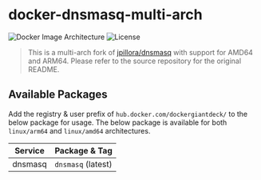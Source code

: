 # docker-dnsmasq-multi-arch

![Docker Image Architecture](https://img.shields.io/badge/architecture-arm64%20%7C%20amd64-success)
![License](https://img.shields.io/github/license/dockergiant/docker-images-services)

> This is a multi-arch fork of [jpillora/dnsmasq](https://github.com/jpillora/docker-dnsmasq) with support for AMD64 and ARM64. Please refer to the source repository for the original README.

## Available Packages

Add the registry & user prefix of `hub.docker.com/dockergiantdeck/` to the below package for usage. The below package is available for both `linux/arm64` and `linux/amd64` architectures.

| Service | Package & Tag |
|---|---|
| dnsmasq | `dnsmasq` (latest) |
